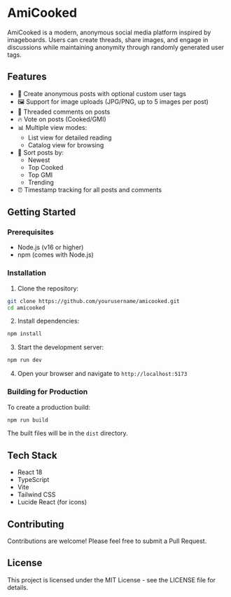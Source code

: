 # AmiCooked

AmiCooked is a modern, anonymous social media platform inspired by imageboards. Users can create threads, share images, and engage in discussions while maintaining anonymity through randomly generated user tags.

## Features

- 📝 Create anonymous posts with optional custom user tags
- 🖼️ Support for image uploads (JPG/PNG, up to 5 images per post)
- 💬 Threaded comments on posts
- 🔥 Vote on posts (Cooked/GMI)
- 📊 Multiple view modes:
  - List view for detailed reading
  - Catalog view for browsing
- 🔄 Sort posts by:
  - Newest
  - Top Cooked
  - Top GMI
  - Trending
- ⏰ Timestamp tracking for all posts and comments

## Getting Started

### Prerequisites

- Node.js (v16 or higher)
- npm (comes with Node.js)

### Installation

1. Clone the repository:
```bash
git clone https://github.com/yourusername/amicooked.git
cd amicooked
```

2. Install dependencies:
```bash
npm install
```

3. Start the development server:
```bash
npm run dev
```

4. Open your browser and navigate to `http://localhost:5173`

### Building for Production

To create a production build:

```bash
npm run build
```

The built files will be in the `dist` directory.

## Tech Stack

- React 18
- TypeScript
- Vite
- Tailwind CSS
- Lucide React (for icons)

## Contributing

Contributions are welcome! Please feel free to submit a Pull Request.

## License

This project is licensed under the MIT License - see the LICENSE file for details.
